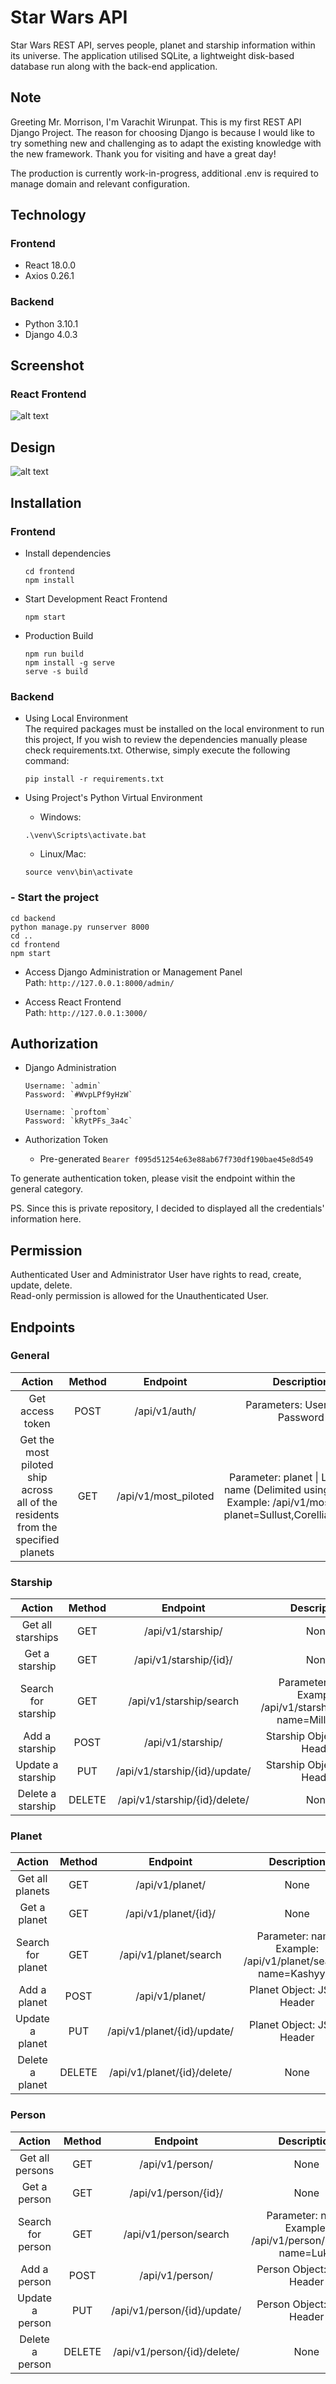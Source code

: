 # Star Wars API
Star Wars REST API, serves people, planet and starship information within its universe. The application utilised SQLite, a lightweight disk-based database run along with the back-end application.

## Note
Greeting Mr. Morrison, I'm Varachit Wirunpat. This is my first REST API Django Project. The reason for choosing Django is because I would like to try something new and challenging as to adapt the existing knowledge with the new framework. Thank you for visiting and have a great day!

The production is currently work-in-progress, additional .env is required to manage domain and relevant configuration.

## Technology
### Frontend
- React 18.0.0
- Axios 0.26.1

### Backend
- Python 3.10.1
- Django 4.0.3

## Screenshot
### React Frontend
![alt text](https://i.imgur.com/XyaXeXT.png)

## Design
![alt text](https://i.imgur.com/iXEgG7y.png)

## Installation
### **Frontend**
- Install dependencies
  ```
  cd frontend
  npm install
  ```

- Start Development React Frontend
  ```
  npm start
  ```


- Production Build
  ```
  npm run build
  npm install -g serve
  serve -s build
  ```

### **Backend**
- Using Local Environment\
  The required packages must be installed on the local environment to run this project,
  If you wish to review the dependencies manually please check requirements.txt. Otherwise,
  simply execute the following command:
  ```
  pip install -r requirements.txt
  ```

- Using Project's Python Virtual Environment

  - Windows:
  ```
  .\venv\Scripts\activate.bat
  ```
  
  - Linux/Mac:
  ```
  source venv\bin\activate
  ```
  
### - Start the project
  ```
  cd backend
  python manage.py runserver 8000
  cd ..
  cd frontend
  npm start
  ```
    
- Access Django Administration or Management Panel\
  Path: `http://127.0.0.1:8000/admin/`


- Access React Frontend\
  Path: `http://127.0.0.1:3000/`

## Authorization
- Django Administration
  ```
  Username: `admin`
  Password: `#WvpLPf9yHzW`
  ```
  ```
  Username: `proftom` 
  Password: `kRytPFs_3a4c`
  ```

- Authorization Token
  - Pre-generated
`Bearer f095d51254e63e88ab67f730df190bae45e8d549`

To generate authentication token, please visit the endpoint within the general category.

PS. Since this is private repository, I decided to displayed all the credentials' information here.

## Permission
Authenticated User and Administrator User have rights to read, create, update, delete.\
Read-only permission is allowed for the Unauthenticated User.

## Endpoints
### General
| Action 	| Method 	| Endpoint 	| Description 	|
|:---:	|:---:	|:---:	|:---:	|
| Get access token 	| POST 	| /api/v1/auth/ 	| Parameters: Username, Password 	|
| Get the most piloted ship<br>across all of the residents<br>from the specified planets 	| GET 	| /api/v1/most_piloted 	| Parameter: planet \| List: Planet name (Delimited using Commas)<br>Example: /api/v1/most_piloted?planet=Sullust,Corellia,Kashyyyk 

### Starship
| Action 	| Method 	| Endpoint 	| Description 	|
|:---:	|:---:	|:---:	|:---:	|
| Get all starships 	| GET 	| /api/v1/starship/ 	| None 	|
| Get a starship 	| GET 	| /api/v1/starship/{id}/ 	| None 	|
| Search for starship 	| GET 	| /api/v1/starship/search 	| Parameter: name<br>Example: /api/v1/starship/search?name=Millennium 	|
| Add a starship 	| POST 	| /api/v1/starship/ 	| Starship Object: JSON Header 	|
| Update a starship 	| PUT 	| /api/v1/starship/{id}/update/ 	| Starship Object: JSON Header 	|
| Delete a starship 	| DELETE 	| /api/v1/starship/{id}/delete/ 	| None 	|

### Planet
| Action 	| Method 	| Endpoint 	| Description 	|
|:---:	|:---:	|:---:	|:---:	|
| Get all planets 	| GET 	| /api/v1/planet/ 	| None 	|
| Get a planet 	| GET 	| /api/v1/planet/{id}/ 	| None 	|
| Search for planet 	| GET 	| /api/v1/planet/search 	| Parameter: name<br>Example: /api/v1/planet/search?name=Kashyyyk 	|
| Add a planet 	| POST 	| /api/v1/planet/ 	| Planet Object: JSON Header 	|
| Update a planet 	| PUT 	| /api/v1/planet/{id}/update/ 	| Planet Object: JSON Header 	|
| Delete a planet 	| DELETE 	| /api/v1/planet/{id}/delete/ 	| None 	|

### Person
| Action 	| Method 	| Endpoint 	| Description 	|
|:---:	|:---:	|:---:	|:---:	|
| Get all persons 	| GET 	| /api/v1/person/ 	| None 	|
| Get a person 	| GET 	| /api/v1/person/{id}/ 	| None 	|
| Search for person 	| GET 	| /api/v1/person/search 	| Parameter: name<br>Example: /api/v1/person/search?name=Luke 	|
| Add a person 	| POST 	| /api/v1/person/ 	| Person Object: JSON Header 	|
| Update a person 	| PUT 	| /api/v1/person/{id}/update/	| Person Object: JSON Header 	|
| Delete a person 	| DELETE 	| /api/v1/person/{id}/delete/ 	| None 	|

